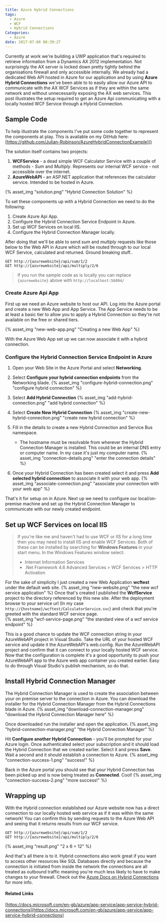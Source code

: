 ```yaml
---
title: Azure Hybrid Connections
tags:
  - Azure
  - WCF
  - Hybrid Connections
Categories:
  - Azure
date: 2017-07-08 00:39:27
---
```



Currently at work we're building a UWP application that's required to retrieve information from a Dynamics AX 2012 implementation. Not surprisingly the AX server is locked down pretty tightly behind the organisations firewall and only accessible internally. 
We already had a dedicated Web API hosted in Azure for our application and by using **Azure Hybrid Connections** we've been able to to easily allow our Azure API to communicate with the AX WCF Services as if they are within the same network and without unnecessarily exposing the AX web services. 
This post illustrates the setup required to get an Azure Api communicating with a locally hosted WCF Service through a Hybrid Connection.
<!-- More --> 

## Sample Code
To help illustrate the components I've put some code together to represent the components at play. This is available on my GitHub here: [https://github.com/Julian-Robinson/AzureHybridConnectionExample]()

The solution itself contains two projects: 
1. **WCFService** - a dead simple WCF Calculator Service with a couple of methods - *Sum* and *Multiply*. Represents our internal WCF service - not accessible over the internet. 
1. **AzureWebAPI** - an ASP.NET application that references the calculator service. Intended to be hosted in Azure.

{% asset_img "solution.png" "Hybrid Connection Solution" %}

To set these components up with a Hybrid Connection we need to do the following: 
1. Create Azure Api App.
1. Configure the Hybrid Connection Service Endpoint in Azure.
1. Set up WCF Services on local IIS.
1. Configure the Hybrid Connection Manager locally. 

After doing that we'll be able to send *sum* and *multiply* requests like those below to the Web API in Azure which will be routed through to our local WCF Service, calculated and returned. Ground breaking stuff.. 

```
GET http://{azurewebsite}/api/sum/1/2
GET http://{azurewebsite}/api/multiply/2/6
```
> If you run the sample code as is locally you can replace `{azurewebsite}` above with `http://localhost:56894/`

### Create Azure Api App
First up we need an Azure website to host our API. Log into the Azure portal and create a new Web App and App Service. The App Service needs to be at least a basic tier to allow you to apply a Hybrid Connection so they're not available on the free or shared tiers. 

{% asset_img "new-web-app.png" "Creating a new Web App" %}

With the Azure Web App set up we can now associate it with a hybrid connection. 

### Configure the Hybrid Connection Service Endpoint in Azure
1. Open your Web Site in the Azure Portal and select **Networking**. 
1. Select **Configure your hybrid connection endpoints** from the Networking blade. 
{% asset_img "configure-hybrid-connection.png" "configure hybrid connection" %}

1. Select **Add Hybrid Connection**
{% asset_img "add-hybrid-connection.png"  "add hybrid connection"  %}

1. Select **Create New Hybrid Connection**
{% asset_img "create-new-hybrid-connection.png"  "create new hybrid connection"  %}

1. Fill in the details to create a new Hybrid Connection and Service Bus namespace.
    - The hostname must be resolvable from wherever the Hybrid Connection Manager is installed. This could be an internal DNS entry or computer name. In my case it's just my computer name. 
{% asset_img "connection-details.png"  "enter the connection details"  %}

1. Once your Hybrid Connection has been created select it and press **Add selected hybrid connection** to associate it with your web app. 
{% asset_img "associate-connection.png"  "associate your connection with your web app"  %}

That's it for setup on in Azure. Next up we need to configure our local/on-premise machine and set up the Hybrid Connection Manager to communicate with our newly created endpoint.

## Set up WCF Services on local IIS 
> If you're like me and haven't had to use WCF or IIS for a long time then you may need to install IIS and enable WCF Services. Both of these can be installed by searching for **Windows Features** in your start menu. In the Windows Features window select: 
> - Internet Information Services
> - .Net Framework 4.6 Advanced Services > WCF Services > HTTP Activation

For the sake of simplicity I just created a new Web Application **wcftest** under the default web site.
{% asset_img "new-website.png"  "the new wcf service application"  %}
Once that's created I published the **WcfService** project to the directory referenced by this new site. After the deployment browse to your service url (In my case `http://{hostname}/wcftest/CalculatorService.svc`) and check that you're greeted with the standard WCF service page.  
{% asset_img "wcf-service-page.png"  "the standard view of a wcf service endpoint"  %}

This is a good chance to update the WCF connection string in your AzureWebAPI project in Visual Studio. Take the URL of your hosted WCF service and update it the AzureWebAPI's web.config. Run the AzureWebAPI project and confirm that it can connect to your locally hosted WCF service. 
Now that the configuration is complete it's a good opportunity to push your AzureWebAPI app to the Azure web app container you created earlier. Easy to do through Visual Studio's publish mechanism, so do that. 

## Install Hybrid Connection Manager
The Hybrid Connection Manager is used to create the association between your on premise server to the connection in Azure. You can download the installer for the Hybrid Connection Manager from the Hybrid Connections blade in Azure. 
{% asset_img "download-connection-manager.png"  "download the Hybrid Connection Manager here"  %}

Once downloaded run the installer and open the application. 
{% asset_img "hybrid-connection-manager.png"  "the Hybrid Connection Manager"  %}

Hit **Configure another Hybrid Connection** - you'll be prompted for your Azure login. Once authenticated select your subscription and it should load the Hybrid Connection that we created earlier. Select it and press **Save**. Wait a second and it should establish a connection to Azure. 
{% asset_img "connection-success-1.png"  "success!"  %}

Back in the Azure portal you should see that your Hybrid Connection has been picked up and is now being treated as **Connected**. Cool!
{% asset_img "connection-success-2.png"  "more success!"  %}

## Wrapping up

With the Hybrid connection established our Azure website now has a direct connection to our locally hosted web service as if it was within the same network! You can confirm this by sending requests to the Azure Web API and seeing that it returns results from our WCF service. 

```
GET http://{azurewebsite}/api/sum/1/2
GET http://{azurewebsite}/api/multiply/2/6
```
{% asset_img "result.png"  "2 x 6 = 12"  %}

And that's all there is to it. Hybrid connections also work great if you want to access other resources like SQL Databases directly and because the connection is initiated from inside the network the connections are all treated as outbound traffic meaning you're much less likely to have to make changes to your firewall. Check out the [Azure Docs on Hybrid Connections](https://docs.microsoft.com/en-gb/azure/app-service/app-service-hybrid-connections) for more info. 

#### Related Links
[https://docs.microsoft.com/en-gb/azure/app-service/app-service-hybrid-connections](https://docs.microsoft.com/en-gb/azure/app-service/app-service-hybrid-connections)
